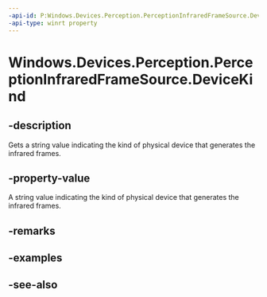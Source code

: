 ----api-id: P:Windows.Devices.Perception.PerceptionInfraredFrameSource.DeviceKind
-api-type: winrt property
---<!-- Property syntaxpublic string DeviceKind { get; }--># Windows.Devices.Perception.PerceptionInfraredFrameSource.DeviceKind## -descriptionGets a string value indicating the kind of physical device that generates the infrared frames.## -property-valueA string value indicating the kind of physical device that generates the infrared frames.## -remarks## -examples## -see-also